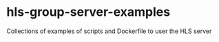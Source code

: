 # hls-group-server-examples
Collections of examples of scripts and Dockerfile to user the HLS server
